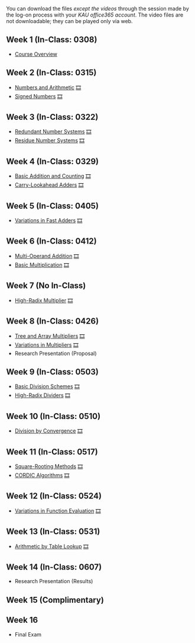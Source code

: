 You can download the files *except the videos* through the session made by the log-on process with your *KAU office365 account*. The video files are not downloadable; they can be played only via web.

## Week 1 (In-Class: 0308)
  * [Course Overview](https://kau365-my.sharepoint.com/:p:/g/personal/taehwan_kim_kau_ac_kr/EW9JrzCpYklIiWX73nHTt_kBpRhFf-aucj4jH6KoFNvk3g?e=hZkv13) 

## Week 2 (In-Class: 0315)
  * [Numbers and Arithmetic](https://kau365-my.sharepoint.com/:b:/g/personal/taehwan_kim_kau_ac_kr/EczEvS99MCJElXZxTmuyWWsBeZUQZGR6DKWcrbiTbAcuag?e=OZU2Kz) [🎞](https://youtu.be/ea_cPhka1bQ)
  * [Signed Numbers](https://kau365-my.sharepoint.com/:b:/g/personal/taehwan_kim_kau_ac_kr/ESsLp8hwPelLr-Ci5M8-0swBmgCiup2dqm7NTV6zdDnA-A?e=KRwFFe) [🎞](https://youtu.be/C4cMp6U95e8)

## Week 3 (In-Class: 0322)
  * [Redundant Number Systems](https://kau365-my.sharepoint.com/:b:/g/personal/taehwan_kim_kau_ac_kr/ERxPmJWB2IFHnXjZXrq8YsIBvWXlSH4wrVXm_tg5Z-Lshg?e=8UMAWE) [🎞](https://youtu.be/ckNdv6B3mZM)
  * [Residue Number Systems](https://kau365-my.sharepoint.com/:b:/g/personal/taehwan_kim_kau_ac_kr/EWARYUS62mdAj2ZBWy0D-EUBA6qh-tUzsxEXgIbemd8jNw?e=zt2kkR) [🎞](https://youtu.be/7nDzkbyLDo4)

## Week 4 (In-Class: 0329)
  * [Basic Addition and Counting](https://kau365-my.sharepoint.com/:b:/g/personal/taehwan_kim_kau_ac_kr/ERKSbedznm9Ini68j4ZyhzEBejWrB7C0JXuW7h8BNRT1TA?e=eJr1C5) [🎞](https://youtu.be/UnNjJQE1tvE)
  * [Carry-Lookahead Adders](https://kau365-my.sharepoint.com/:b:/g/personal/taehwan_kim_kau_ac_kr/EVklxaRCEdFPlkys9gs9dDwB4BDH9iKbFDeUVW7HUy03Sg?e=6l55uA) [🎞](https://youtu.be/A71ar28yYp4)

## Week 5 (In-Class: 0405)
  * [Variations in Fast Adders](https://kau365-my.sharepoint.com/:b:/g/personal/taehwan_kim_kau_ac_kr/Ecg_GGGTJrRDta42QTkavw4BklBxTgJGeiYvQ2W3wPxScQ?e=0KoYZR) [🎞](https://youtu.be/7iKWerxKJzU)

## Week 6 (In-Class: 0412)
  * [Multi-Operand Addition](https://kau365-my.sharepoint.com/:b:/g/personal/taehwan_kim_kau_ac_kr/EYK9sp6_JjdMtQTcOrx4kt8Buacn-jyyyVB0zXKoK0rBcg?e=uPgPld) [🎞](https://youtu.be/HR_OeOiV4R8)
  * [Basic Multiplication](https://kau365-my.sharepoint.com/:b:/g/personal/taehwan_kim_kau_ac_kr/ESRxEMVZOjxIvhvrKB10EacB-5LTbTgXjEcrQHx_NGfUvg?e=0S6O5e) [🎞](https://youtu.be/e3LAHawzmxw)

## Week 7 (No In-Class)
  * [High-Radix Multiplier](https://kau365-my.sharepoint.com/:b:/g/personal/taehwan_kim_kau_ac_kr/EQpjgyUrza9Fu2ZS-efVfewB96ciwFmpNUOD9FdMktVcTw?e=qeMZ89) [🎞](https://youtu.be/89P3VZydujw)

## Week 8 (In-Class: 0426)
  * [Tree and Array Multipliers](https://kau365-my.sharepoint.com/:b:/g/personal/taehwan_kim_kau_ac_kr/EU8oWlBQPhJKhOfKBnt-GzAB3yv4HeM7qghSUXU7qB8r5Q?e=hZJrb8) [🎞](https://youtu.be/rLPhjbO_FmI)  
  * [Variations in Multipliers](https://kau365-my.sharepoint.com/:b:/g/personal/taehwan_kim_kau_ac_kr/ER-U_Us8tEBMt1xWcIXRT8cBRZM2V4lHPLtZ5b1x8cn0Rg?e=in4ujW) [🎞](https://youtu.be/SqTrDV9ydXM)
  * Research Presentation (Proposal)

## Week 9 (In-Class: 0503)
  * [Basic Division Schemes](https://kau365-my.sharepoint.com/:b:/g/personal/taehwan_kim_kau_ac_kr/EXWOmY-iyHVEodJYGB72oSABxwcYU-UUOw8tJCxCHR6DPg?e=VqFab5) [🎞](https://youtu.be/uaEViibw_Kc)
  * [High-Radix Dividers](https://kau365-my.sharepoint.com/:b:/g/personal/taehwan_kim_kau_ac_kr/ETxnnvFN7kFOrmv3uhGMnAABWO9sUJDSr8aVmsex-d3UPQ?e=9FiZ3v) [🎞](https://youtu.be/0csQIa1hRiY)

## Week 10 (In-Class: 0510)
  * [Division by Convergence](https://kau365-my.sharepoint.com/:b:/g/personal/taehwan_kim_kau_ac_kr/EZphMrW7CClIjRHDBzhOhjIB1l3pHEFJ-VHLzpzKhz5OBA?e=IvFaaV) [🎞](https://youtu.be/jNhlXpMJUfg)

## Week 11 (In-Class: 0517)
  * [Square-Rooting Methods](https://kau365-my.sharepoint.com/:b:/g/personal/taehwan_kim_kau_ac_kr/EQG8DNeM489CjlYHrq-HkGUBWyy_gb8bSY9qrkQR58rf5A?e=BuB3tc) [🎞](https://youtu.be/nBRl626JDgE)
  * [CORDIC Algorithms](https://kau365-my.sharepoint.com/:b:/g/personal/taehwan_kim_kau_ac_kr/ETcYKArCrtxNgeQzcTvOCL4Bt-pzRGDcTE0DIDXD71Z5-g?e=Vu01RP) [🎞](https://youtu.be/W-8HsT2vzq4)

## Week 12 (In-Class: 0524)
  * [Variations in Function Evaluation](https://kau365-my.sharepoint.com/:b:/g/personal/taehwan_kim_kau_ac_kr/Ee9ErTU5a4NEgrKx1Tl2lCkBF4jGCxH_vPTrVENc7BD3kg?e=bosVEe) [🎞](https://youtu.be/B8Lhx7XzHe4)

## Week 13 (In-Class: 0531)
  * [Arithmetic by Table Lookup](https://kau365-my.sharepoint.com/:b:/g/personal/taehwan_kim_kau_ac_kr/EaPMZNgZZ79Do-cMSLEJbuUBQe8MLJ4o5mGNEh2fgbaNDQ?e=UwYJDW) [🎞](https://youtu.be/EFjLSJPB558)

## Week 14 (In-Class: 0607)
  * Research Presentation (Results)

## Week 15 (Complimentary)

## Week 16
  * Final Exam
